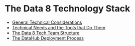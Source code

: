 # The Data 8 Technology Stack

* [General Technical Considerations](tech/considerations.md)
* [Technical Needs and the Tools that Do Them](tech/tech.md)
* [The Data 8 Tech Team Structure](tech/team.md)
* [The DataHub Deployment Process](tech/deploymend.md)